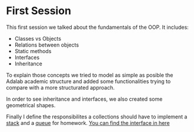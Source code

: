 # First Session

This first session we talked about the fundamentals of the OOP. It includes:

* Classes vs Objects
* Relations between objects
* Static methods
* Interfaces
* Inheritance

To explain those concepts we tried to model as simple as posible the Adalab academic structure and added some functionalities trying to compare with a more structurated approach.

In order to see inheritance and interfaces, we also created some geometrical shapes.

Finally I define the responsibilites a collections should have to implement a [stack](https://en.wikipedia.org/wiki/Stack_(abstract_data_type)) and a [queue](https://en.wikipedia.org/wiki/Queue_(abstract_data_type)) for homework.
[You can find the interface in here](../../src/tad/Collection.ts)

